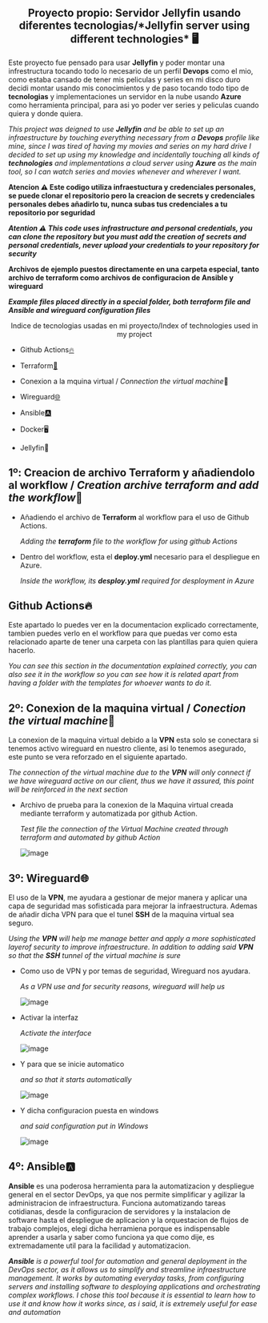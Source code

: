 <h2 align="center">Proyecto propio: Servidor Jellyfin usando diferentes tecnologias/*Jellyfin server using different technologies* 🖥️</h2>

Este proyecto fue pensado para usar **Jellyfin** y poder montar una infrestructura tocando todo lo necesario de un perfil **Devops** como el mio, como estaba cansado de tener mis peliculas y series en mi disco duro decidi montar usando mis conocimientos y de paso tocando todo tipo de **tecnologias** y implementaciones un servidor en la nube usando **Azure** como herramienta principal, para asi yo poder ver series y peliculas cuando quiera y donde quiera.

*This project was deigned to use **Jellyfin** and be able to set up an infraestructure by touching everything necessary from a **Devops** profile like mine, since I was tired of having my movies and series on my hard drive I decided to set up using my knowledge and incidentally touching all kinds of **technologies** and implementations a cloud server using **Azure** as the main tool, so I can watch series and movies whenever and wherever I want.*

**Atencion ⚠️ Este codigo utiliza infraestuctura y credenciales personales, se puede clonar el repositorio pero la creacion de secrets y credenciales personales debes añadirlo tu, nunca subas tus credenciales a tu repositorio por seguridad**

***Atention ⚠️ This code uses infrastructure and personal credentials, you can clone the repository but you must add the creation of secrets and personal credentials, never upload your credentials to your repository for security***

**Archivos de ejemplo puestos directamente en una carpeta especial, tanto archivo de terraform como archivos de configuracion de Ansible y wireguard**

***Example files placed directly in a special folder, both terraform file and Ansible and wireguard configuration files***


<p align="center">Indice de tecnologias usadas en mi proyecto/Index of technologies used in my project</p>

  - Github Actions[🔥](.github./workflows)
  
  - Terraform[🗿](.UbunReal.tf)

  - Conexion a la mquina virtual / *Connection the virtual machine*🛜

  - Wireguard[🌐](./Wireguard)

  - Ansible[🅰](./Ansible)

  - Docker🖥️

  - Jellyfin🐬



## 1º: Creacion de archivo Terraform y añadiendolo al workflow / *Creation archive terraform and add the workflow*🗿

  - Añadiendo el archivo de **Terraform** al workflow para el uso de Github Actions.

    *Adding the **terraform** file to the workflow for using github Actions*
  - Dentro del workflow, esta el **deploy.yml** necesario para el despliegue en Azure.
    
    *Inside the workflow, its **desploy.yml** required for desployment in Azure*


## Github Actions🔥

Este apartado lo puedes ver en la documentacion explicado correctamente, tambien puedes verlo en el workflow para que puedas ver como esta relacionado aparte de tener una carpeta con las plantillas para quien quiera hacerlo.

*You can see this section in the documentation explained correctly, you can also see it in the workflow so you can see how it is related apart from having a folder with the templates for whoever wants to do it.*

## 2º: Conexion de la maquina virtual / *Conection the virtual machine*🛜

La conexion de la maquina virtual debido a la **VPN** esta solo se conectara si tenemos activo wireguard en nuestro cliente, asi lo tenemos asegurado, este punto se vera reforzado en el siguiente apartado.

*The connection of the virtual machine due to the **VPN** will only connect if we have wireguard active on our client, thus we have it assured, this point will be reinforced in the next section*

  -  Archivo de prueba para la conexion de la Maquina virtual creada mediante terraform y automatizada por github Action.

      *Test file the connection of the Virtual Machine created through terraform and automated by github Action*

      ![image](https://github.com/user-attachments/assets/c881ca55-2b3c-41a0-bffc-fad9345569e8)

## 3º: Wireguard🌐

  El uso de la **VPN**, me ayudara a gestionar de mejor manera y aplicar una capa de seguridad mas sofisticada
  para mejorar la infraestructura. Ademas de añadir dicha VPN para que el tunel **SSH** de la maquina virtual sea
  seguro.

  *Using the **VPN** will help me manage better and apply a more sophisticated layerof security to improve infraestructure. In addition to adding said **VPN** so that the **SSH** tunnel of the virtual machine is sure*

  - Como uso de VPN y por temas de seguridad, Wireguard nos ayudara.

    *As a VPN use and for security reasons, wireguard will help us*

    ![image](https://github.com/user-attachments/assets/76d4cd7a-27b4-4902-b553-2fb18c60b95d)

  - Activar la interfaz

    *Activate the interface*

    ![image](https://github.com/user-attachments/assets/58d6b011-f9db-47cc-a7e9-0dcabb134b91)

  - Y para que se inicie automatico

    *and so that it starts automatically*

    ![image](https://github.com/user-attachments/assets/bf0db633-d0c8-4172-ae08-89f5a2e09fbe)
    
  - Y dicha configuracion puesta en windows

    *and said configuration put in Windows*
    
    ![image](https://github.com/user-attachments/assets/fda30bae-6d54-4df8-8e77-7e764bd08afc)

## 4º: Ansible🅰

  **Ansible** es una poderosa herramienta para la automatizacion y despliegue general en el sector DevOps, ya que nos permite simplificar y agilizar la administracion de infraestructura. Funciona automatizando tareas cotidianas, desde la configuracion de servidores y la instalacion de software hasta el despliegue de aplicacion y la orquestacion de flujos de trabajo     complejos, elegi dicha herramiena porque es indispensable aprender a usarla y saber como funciona ya que como dije, es extremadamente util para la facilidad y automatizacion.

***Ansible** is a powerful tool for automation and general deployment in the DevOps sector, as it allows us to simplify and streamline infraestructure management. It works by automating everyday tasks, from configuring servers and installing software to desploying applications and orchestrating complex workflows. I chose this tool because it is essential to learn      how to use it and know how it works since, as i said, it is extremely useful for ease and automation*
    

